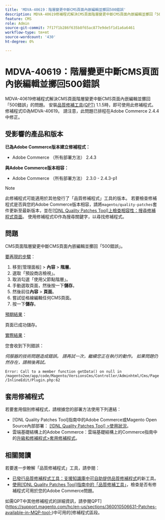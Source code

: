 ```yaml
---
title: 'MDVA-40619：階層變更中斷CMS頁面內嵌編輯並擲回500錯誤'
description: MDVA-40619修補程式解決CMS頁面階層變更中斷CMS頁面內嵌編輯並擲回「500錯誤」的問題。 安裝[Quality Patches Tool (QPT)](https://experienceleague.adobe.com/en/docs/commerce-knowledge-base/kb/announcements/commerce-announcements/magento-quality-patches-released-new-tool-to-self-serve-quality-patches) 1.1.5時，即可使用此修補程式。 修補程式ID為MDVA-40619。 請注意，此問題已排程在Adobe Commerce 2.4.4中修正。
feature: CMS
role: Admin
source-git-commit: 7f17f1b286f635b8f65ac877e9de5f1d1a6a6461
workflow-type: tm+mt
source-wordcount: '430'
ht-degree: 0%

---
```


# MDVA-40619：階層變更中斷CMS頁面內嵌編輯並擲回500錯誤

MDVA-40619修補程式解決CMS頁面階層變更中斷CMS頁面內嵌編輯並擲回「500錯誤」的問題。 安裝[品質修補工具(QPT)](https://experienceleague.adobe.com/en/docs/commerce-knowledge-base/kb/announcements/commerce-announcements/magento-quality-patches-released-new-tool-to-self-serve-quality-patches) 1.1.5時，即可使用此修補程式。 修補程式ID為MDVA-40619。 請注意，此問題已排程在Adobe Commerce 2.4.4中修正。

## 受影響的產品和版本

**已為Adobe Commerce版本建立修補程式：**

* Adobe Commerce （所有部署方法） 2.4.3

**與Adobe Commerce版本相容：**

* Adobe Commerce （所有部署方法） 2.3.0 - 2.4.3-p1

>[!NOTE]
>
>此修補程式可能適用於其他發行了「品質修補程式」工具的版本。 若要檢查修補程式是否與您的Adobe Commerce版本相容，請將`magento/quality-patches`套件更新至最新版本，並在[[!DNL Quality Patches Tool]上檢查相容性：搜尋修補程式頁面](https://experienceleague.adobe.com/en/docs/commerce-knowledge-base/kb/announcements/commerce-announcements/magento-quality-patches-released-new-tool-to-self-serve-quality-patches)。 使用修補程式ID作為搜尋關鍵字，以尋找修補程式。

## 問題

CMS頁面階層變更中斷CMS頁面內嵌編輯並擲回「500錯誤」。

<u>要再現的步驟</u>：

1. 移至[管理面板] > **內容** > **階層**。
1. 選取「預設商店檢視」。
1. 取消勾選「使用父節點階層」。
1. 手動選取頁面，然後按一下&#x200B;**儲存**。
1. 然後前往&#x200B;**內容** > **頁面**。
1. 嘗試從格線編輯任何CMS頁面。
1. 按一下&#x200B;**儲存**。

<u>預期結果</u>：

頁面已成功儲存。

<u>實際結果</u>：

您會收到下列錯誤：

*伺服器的技術問題造成錯誤。 請再試一次，繼續您正在執行的動作。 如果問題仍然存在，請稍後再試。*

`Error: Call to a member function getData() on null in /magento2ee/app/code/Magento/VersionsCms/Controller/Adminhtml/Cms/Page/InlineEdit/Plugin.php:62`

## 套用修補程式

若要套用個別修補程式，請根據您的部署方法使用下列連結：

* [!DNL Quality Patches Tool]指南中的Adobe Commerce或Magento Open Source內部部署： [[!DNL Quality Patches Tool] >使用狀況](/help/tools/quality-patches-tool/usage.md)。
* 雲端基礎結構上的Adobe Commerce：雲端基礎結構上的Commerce指南中的[升級和修補程式>套用修補程式](https://experienceleague.adobe.com/docs/commerce-cloud-service/user-guide/develop/upgrade/apply-patches.html)。

## 相關閱讀

若要進一步瞭解「品質修補程式」工具，請參閱：

* [已發行品質修補程式工具：支援知識庫中可自助提供品質修補程式](https://experienceleague.adobe.com/en/docs/commerce-knowledge-base/kb/announcements/commerce-announcements/magento-quality-patches-released-new-tool-to-self-serve-quality-patches)的新工具。
* [使用[!DNL Quality Patches Tool]指南中的「品質修補工具」](/help/tools/quality-patches-tool/patches-available-in-qpt/check-patch-for-magento-issue-with-magento-quality-patches.md)，檢查是否有修補程式可用於您的Adobe Commerce問題。

如需QPT中其他修補程式的詳細資訊，請參閱QPT](https://support.magento.com/hc/en-us/sections/360010506631-Patches-available-in-MQP-tool-)中可用的[修補程式區段。
